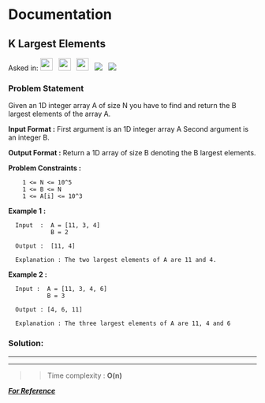 # Documentation

## **K Largest Elements**

Asked in: 
<img src= "https://img.shields.io/badge/-Amazon-orange" height="25">&nbsp;&nbsp;
<img src= "https://img.shields.io/badge/-Delhivery-red" height="25">&nbsp;&nbsp;
<img src= "https://img.shields.io/badge/-Flipkart-yellow" height="25">&nbsp;&nbsp;
<img src= "https://img.shields.io/badge/-Interviewbit-skyblue">&nbsp;&nbsp;
<img src= "https://img.shields.io/badge/-Python-brown">&nbsp;&nbsp;


### Problem Statement 
Given an 1D integer array A of size N you have to find and return the B largest elements of the array A.

**Input Format :** 
        First argument is an 1D integer array A
        Second argument is an integer B.

**Output Format :**
       Return a 1D array of size B denoting the B largest elements.

**Problem Constraints :**

        1 <= N <= 10^5
        1 <= B <= N
        1 <= A[i] <= 10^3

**Example 1 :**

      Input  :  A = [11, 3, 4]
                B = 2
      
      Output :  [11, 4]
      
      Explanation : The two largest elements of A are 11 and 4.

**Example 2 :**
      
      Input :  A = [11, 3, 4, 6]
               B = 3
      
      Output : [4, 6, 11]
      
      Explanation : The three largest elements of A are 11, 4 and 6



        
 ### Solution:

****


****
 
           
 >>Time complexity : **O(n)**

***[For Reference](https://www.interviewbit.com/problems/k-largest-elements/)***
